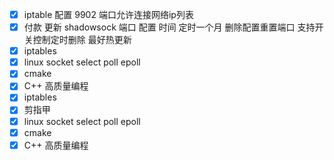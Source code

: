 - [x] iptable 配置 9902 端口允许连接网络ip列表
- [x] 付款 更新 shadowsock 端口 配置 时间 定时一个月 删除配置重置端口 支持开关控制定时删除 最好热更新
- [x] iptables
- [x] linux socket select poll epoll
- [x] cmake
- [x] C++ 高质量编程
- [x] iptables
- [x] 剪指甲
- [x] linux socket select poll epoll
- [x] cmake
- [x] C++ 高质量编程
